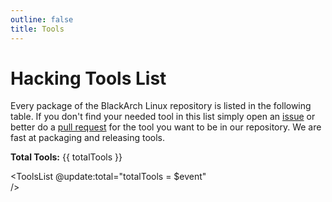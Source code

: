 ```yaml
---
outline: false
title: Tools
---
```


<script setup>
import { ref } from 'vue'
import ToolsList from './components/ToolsList.vue'

const totalTools = ref(0)
</script>

# Hacking Tools List

Every package of the BlackArch Linux repository is listed in the following table. If you don't find your needed tool in this list simply open an <a href="https://github.com/BlackArch/blackarch/issues/new">issue</a> or better do a <a href="https://github.com/BlackArch/blackarch/pulls">pull request</a> for the tool you want to be in our repository. We are fast at packaging and releasing tools.

<b>Total Tools:</b> {{ totalTools }}

<ToolsList 
  @update:total="totalTools = $event"  
/>
